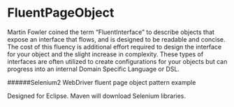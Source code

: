 FluentPageObject
================

Martin Fowler coined the term “FluentInterface” to describe objects that expose an interface
that flows, and is designed to be readable and concise.  The cost of this fluency is 
additional effort required to design the interface for your object and the slight increase
in complexity.  These types of interfaces are often utilized to create configurations for 
your objects but can progress into an internal Domain Specific Language or DSL.


######Selenium2 WebDriver fluent page object pattern example

Designed for Eclipse.  Maven will download Selenium libraries.
